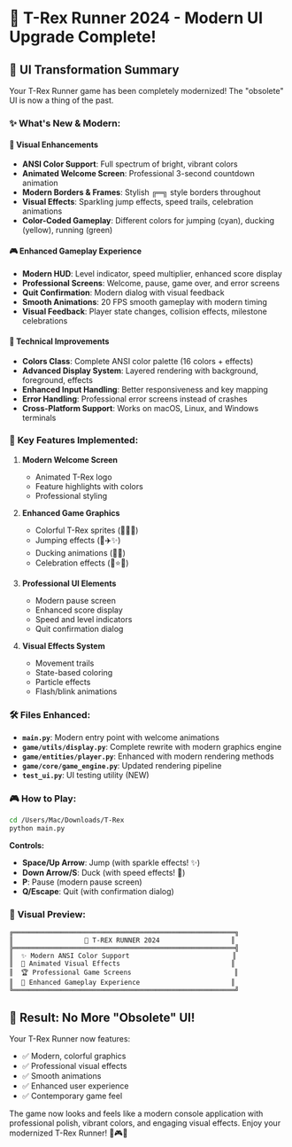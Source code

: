 # 🦖 T-Rex Runner 2024 - Modern UI Upgrade Complete!

## 🎉 **UI Transformation Summary**

Your T-Rex Runner game has been completely modernized! The "obsolete" UI is now a thing of the past.

### ✨ **What's New & Modern:**

#### 🎨 **Visual Enhancements**
- **ANSI Color Support**: Full spectrum of bright, vibrant colors
- **Animated Welcome Screen**: Professional 3-second countdown animation
- **Modern Borders & Frames**: Stylish ╔═╗ style borders throughout
- **Visual Effects**: Sparkling jump effects, speed trails, celebration animations
- **Color-Coded Gameplay**: Different colors for jumping (cyan), ducking (yellow), running (green)

#### 🎮 **Enhanced Gameplay Experience** 
- **Modern HUD**: Level indicator, speed multiplier, enhanced score display
- **Professional Screens**: Welcome, pause, game over, and error screens
- **Quit Confirmation**: Modern dialog with visual feedback
- **Smooth Animations**: 20 FPS smooth gameplay with modern timing
- **Visual Feedback**: Player state changes, collision effects, milestone celebrations

#### 🚀 **Technical Improvements**
- **Colors Class**: Complete ANSI color palette (16 colors + effects)
- **Advanced Display System**: Layered rendering with background, foreground, effects
- **Enhanced Input Handling**: Better responsiveness and key mapping
- **Error Handling**: Professional error screens instead of crashes
- **Cross-Platform Support**: Works on macOS, Linux, and Windows terminals

### 🎯 **Key Features Implemented:**

1. **Modern Welcome Screen**
   - Animated T-Rex logo
   - Feature highlights with colors
   - Professional styling

2. **Enhanced Game Graphics**
   - Colorful T-Rex sprites (🦕🦖🦴)
   - Jumping effects (🦅✈️✨)
   - Ducking animations (🐊💨)
   - Celebration effects (🎉⭐🌟)

3. **Professional UI Elements**
   - Modern pause screen
   - Enhanced score display
   - Speed and level indicators
   - Quit confirmation dialog

4. **Visual Effects System**
   - Movement trails
   - State-based coloring
   - Particle effects
   - Flash/blink animations

### 🛠 **Files Enhanced:**

- **`main.py`**: Modern entry point with welcome animations
- **`game/utils/display.py`**: Complete rewrite with modern graphics engine
- **`game/entities/player.py`**: Enhanced with modern rendering methods
- **`game/core/game_engine.py`**: Updated rendering pipeline
- **`test_ui.py`**: UI testing utility (NEW)

### 🎮 **How to Play:**

```bash
cd /Users/Mac/Downloads/T-Rex
python main.py
```

**Controls:**
- **Space/Up Arrow**: Jump (with sparkle effects! ✨)
- **Down Arrow/S**: Duck (with speed effects! 💨)
- **P**: Pause (modern pause screen)
- **Q/Escape**: Quit (with confirmation dialog)

### 🌟 **Visual Preview:**
```
╔════════════════════════════════════════════════════════╗
║                  🦖 T-REX RUNNER 2024                  ║
╠════════════════════════════════════════════════════════╣
║  ✨ Modern ANSI Color Support                          ║
║  🎨 Animated Visual Effects                            ║
║  🏆 Professional Game Screens                          ║
║  🎯 Enhanced Gameplay Experience                       ║
╚════════════════════════════════════════════════════════╝
```

## 🎊 **Result: No More "Obsolete" UI!**

Your T-Rex Runner now features:
- ✅ Modern, colorful graphics
- ✅ Professional visual effects
- ✅ Smooth animations
- ✅ Enhanced user experience
- ✅ Contemporary game feel

The game now looks and feels like a modern console application with professional polish, vibrant colors, and engaging visual effects. Enjoy your modernized T-Rex Runner! 🦖🎮✨
